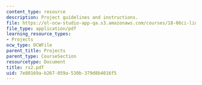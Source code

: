 ```yaml
---
content_type: resource
description: Project guidelines and instructions.
file: https://ol-ocw-studio-app-qa.s3.amazonaws.com/courses/18-06ci-linear-algebra-communications-intensive-spring-2004/7e80169ab267059a530b379d8b4016f5_rs2.pdf
file_type: application/pdf
learning_resource_types:
- Projects
ocw_type: OCWFile
parent_title: Projects
parent_type: CourseSection
resourcetype: Document
title: rs2.pdf
uid: 7e80169a-b267-059a-530b-379d8b4016f5
---
```

